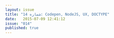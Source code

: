 ```yaml
---
layout: issue
title: "شماره 14: Codepen, NodeJS, UX, DOCTYPE"
date:   2015-07-09 12:41:12
issue: "014"
published: true
---
```

